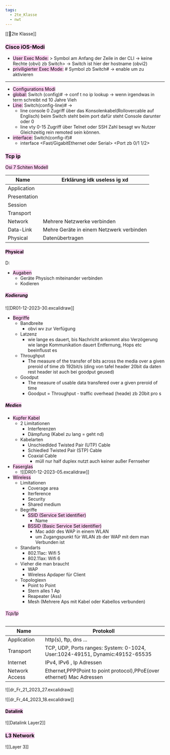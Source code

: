 ```yaml
---
tags:
  - 2te_Klasse
  - nwt
---
```

[[🥲2te Klasse]]

### <mark style="background: #FFB8EBA6;">Cisco iOS-Modi</mark>

- <mark style="background: #FFB8EBA6;">User Exec Mode:</mark> > Symbol am Anfang der Zeile in der CLI → keine Rechte (obvi) zb Switch> → Switch ist hier der hostname (obvi2)
- <mark style="background: #FFB8EBA6;">priviligierter Exec Mode:</mark> # Symbol zb Switch# → enable um zu aktivieren
- ----------- 
- <mark style="background: #FFB8EBA6;">Configurations Modi</mark>
- <mark style="background: #FFB8EBA6;">global:</mark> Switch (config)# → conf t no ip lookup → wenn irgendwas in term schreibt nd 10 Jahre Vieh
- <mark style="background: #FFB8EBA6;">Line:</mark> Switch(config-line)# →
	- line console 0 Zugriff über das Konsolenkabel(Rollovercable auf Englisch) beim Switch steht beim port dafür steht Console darunter oder 0
	- line vty 0-15 Zugriff über Telnet oder SSH Zahl besagt wv Nutzer Gleichzeitig rein remoted sein können.
- <mark style="background: #FFB8EBA6;">interface:</mark> Switch(config-if)#
	- interface <Fast/GigabitEthernet oder Serial> <Port zb 0/1 1/2>


### <mark style="background: #FFB8EBA6;">Tcp ip</mark>

<mark style="background: #FFB8EBA6;">Osi 7 Schiten Modell</mark>

| Name         | Erklärung idk useless ig xd              |
| ------------ | ---------------------------------------- |
| Application  |                                          |
| Presentation |                                          |
| Session      |                                          |
| Transport    |                                          |
| Network      | Mehrere Netzwerke verbinden              |
| Data-Link    | Mehre Geräte in einem Netzwerk verbinden |
| Physical     | Datenübertragen                          |

#### <mark style="background: #FFB8EBA6;">Physical</mark>

D:

- <mark style="background: #FFB8EBA6;">Augaben</mark>
	- Geräte Physisch miteinander verbinden
	- Kodieren

##### <mark style="background: #FFB8EBA6;">Kodierung</mark>

![[DR01-12-2023-30.excalidraw]]
- <mark style="background: #FFB8EBA6;">Begriffe</mark>
	- Bandbreite
		- obvi wv zur Verfügung
	- Latzenz
		- wie lange es dauert, bis Nachricht ankommt also Verzögerung wie lange Kommunikation dauert Entfernung, Hops etc beeinflusst es
	- Throughput
		- The measure of the transfer of bits across the media over a given preroid of time zb 192bit/s (ding von tafel header 20bit da daten rest header ist auch bei goodput geused)
	- Goodput
		- The measure of usable data transfered over a given preroid of time 
		- Goodput = Throughput - traffic overhead (heade) zb 20bit pro s

##### <mark style="background: #FFB8EBA6;">Medien</mark>

- <mark style="background: #FFB8EBA6;">Kupfer Kabel</mark>
	- 2 Limitationen
		- Interferenzen
		- Dämpfung (Kabel zu lang = geht nd)
	- Kabelarten
		- Unschiedlded Twisted Pair (UTP) Cable
		- Schiedled Twisted Pair (STP) Cable
		- Coaxial Cable
			- müll nur half duplex nutzt auch keiner außer Fernseher
- <mark style="background: #FFB8EBA6;">Faserglas</mark>
	- ![[DR01-12-2023-05.excalidraw]]
- <mark style="background: #FFB8EBA6;">Wireless</mark>
	- Limitationen
		- Coverage area
		- Iterference
		- Security
		- Shared medium
	- Begriffe
		- <mark style="background: #FFB8EBA6;">SSID (Service Set identifier)</mark>
			- Name
		- <mark style="background: #FFB8EBA6;">BSSID (Basic Service Set identifier)</mark>
			- Mac addr des WAP in einem WLAN 
			- um Zugangspunkt für WLAN zb der WAP mit dem man Verbunden ist
	- Standarts
		- 802.11ac: Wifi 5
		- 802.11ax: Wifi 6
	- Vieher die man braucht
		- WAP
		- Wireless Apdaper für Client 
	- Topologiexn
		- Point to Point 
		- Stern alles 1 Ap
		- Reapeater (Ass)
		- Mesh (Mehrere Aps mit Kabel oder Kabellos verbunden)


###### <mark style="background: #FFB8EBA6;">Tcp/Ip</mark>

| Name           | Protokoll                                                                    |
| -------------- | ---------------------------------------------------------------------------- |
| Application    | http(s), ftp, dns ...                                                        |
| Transport      | TCP, UDP, Ports ranges: System: 0-1024, User:1024-49151, Dynamic:49152-65535 |
| Internet       | IPv4, IPv6 , Ip Adressen                                                     |
| Network Access | Ethernet,PPP(Point to point protocol),PPoE(over ethernet) Mac Adressen       |

![[dr_Fr_21_2023_27.excalidraw]]

![[dr_Fr_44_2023_18.excalidraw]]




#### <mark style="background: #FFB8EBA6;">Datalink</mark>

![[Datalink Layer2]]

### <mark style="background: #FFB8EBA6;">L3 Network</mark> 

![[Layer 3]]